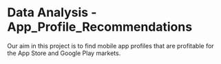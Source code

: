 # Data Analysis - App_Profile_Recommendations
Our aim in this project is to find mobile app profiles that are profitable for the App Store and Google Play markets.
